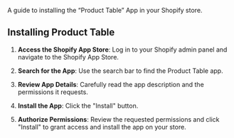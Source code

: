 A guide to installing the “Product Table” App in your Shopify store.

## Installing Product Table

1. **Access the Shopify App Store**: Log in to your Shopify admin panel and navigate to the Shopify App Store. 

2. **Search for the App**: Use the search bar to find the Product Table app.

3. **Review App Details**: Carefully read the app description and the permissions it requests.

4. **Install the App**: Click the "Install" button.

5. **Authorize Permissions**: Review the requested permissions and click "Install" to grant access and install the app on your store.